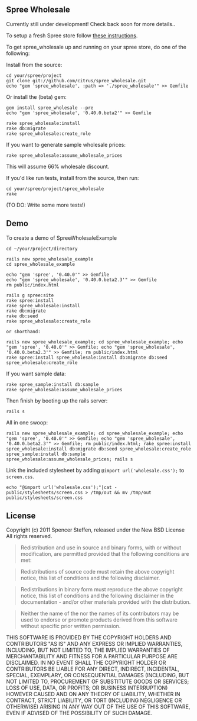 Spree Wholesale
---------------


Currently still under development! Check back soon for more details..

To setup a fresh Spree store follow [these instructions](https://github.com/railsdog/spree/#readme).


To get spree_wholesale up and running on your spree store, do one of the following:


Install from the source:
    
    cd your/spree/project
    git clone git://github.com/citrus/spree_wholesale.git
    echo "gem 'spree_wholesale', :path => './spree_wholesale'" >> Gemfile
    
Or install the (beta) gem:
    
    gem install spree_wholesale --pre
    echo "gem 'spree_wholesale', '0.40.0.beta2'" >> Gemfile
    
    rake spree_wholesale:install
    rake db:migrate
    rake spree_wholesale:create_role

If you want to generate sample wholesale prices:

    rake spree_wholesale:assume_wholesale_prices

This will assume 66% wholesale discount.


If you'd like run tests, install from the source, then run:
  
    cd your/spree/project/spree_wholesale
    rake

(TO DO: Write some more tests!)


Demo
----

To create a demo of SpreeWholesaleExample

    cd ~/your/project/directory
    
    rails new spree_wholesale_example
    cd spree_wholesale_example
    
    echo "gem 'spree', '0.40.0'" >> Gemfile
    echo "gem 'spree_wholesale', '0.40.0.beta2.3'" >> Gemfile
    rm public/index.html

    rails g spree:site
    rake spree:install
    rake spree_wholesale:install
    rake db:migrate
    rake db:seed
    rake spree_wholesale:create_role
    
    or shorthand:
    
    rails new spree_wholesale_example; cd spree_wholesale_example; echo "gem 'spree', '0.40.0'" >> Gemfile; echo "gem 'spree_wholesale', '0.40.0.beta2.3'" >> Gemfile; rm public/index.html
    rake spree:install spree_wholesale:install db:migrate db:seed spree_wholesale:create_role
  
If you want sample data:

    rake spree_sample:install db:sample 
    rake spree_wholesale:assume_wholesale_prices
    
Then finish by booting up the rails server:

    rails s



All in one swoop:
  
    rails new spree_wholesale_example; cd spree_wholesale_example; echo "gem 'spree', '0.40.0'" >> Gemfile; echo "gem 'spree_wholesale', '0.40.0.beta2.3'" >> Gemfile; rm public/index.html; rake spree:install spree_wholesale:install db:migrate db:seed spree_wholesale:create_role spree_sample:install db:sample spree_wholesale:assume_wholesale_prices; rails s
    

Link the included stylesheet by adding `@import url('wholesale.css');` to `screen.css`.

    echo "@import url('wholesale.css');"|cat - public/stylesheets/screen.css > /tmp/out && mv /tmp/out public/stylesheets/screen.css
    
    

License
-------

Copyright (c) 2011 Spencer Steffen, released under the New BSD License
All rights reserved.

>Redistribution and use in source and binary forms, with or without modification, are permitted provided that the following conditions are met:

> Redistributions of source code must retain the above copyright notice, this list of conditions and the following disclaimer.

> Redistributions in binary form must reproduce the above copyright notice, this list of conditions and the following disclaimer in the documentation - and/or other materials provided with the distribution.

> Neither the name of the <ORGANIZATION> nor the names of its contributors may be used to endorse or promote products derived from this software without specific prior written permission.

THIS SOFTWARE IS PROVIDED BY THE COPYRIGHT HOLDERS AND CONTRIBUTORS "AS IS" AND ANY EXPRESS OR IMPLIED WARRANTIES, INCLUDING, BUT NOT LIMITED TO, THE IMPLIED WARRANTIES OF MERCHANTABILITY AND FITNESS FOR A PARTICULAR PURPOSE ARE DISCLAIMED. IN NO EVENT SHALL THE COPYRIGHT HOLDER OR CONTRIBUTORS BE LIABLE FOR ANY DIRECT, INDIRECT, INCIDENTAL, SPECIAL, EXEMPLARY, OR CONSEQUENTIAL DAMAGES (INCLUDING, BUT NOT LIMITED TO, PROCUREMENT OF SUBSTITUTE GOODS OR SERVICES; LOSS OF USE, DATA, OR PROFITS; OR BUSINESS INTERRUPTION) HOWEVER CAUSED AND ON ANY THEORY OF LIABILITY, WHETHER IN CONTRACT, STRICT LIABILITY, OR TORT (INCLUDING NEGLIGENCE OR OTHERWISE) ARISING IN ANY WAY OUT OF THE USE OF THIS SOFTWARE, EVEN IF ADVISED OF THE POSSIBILITY OF SUCH DAMAGE.